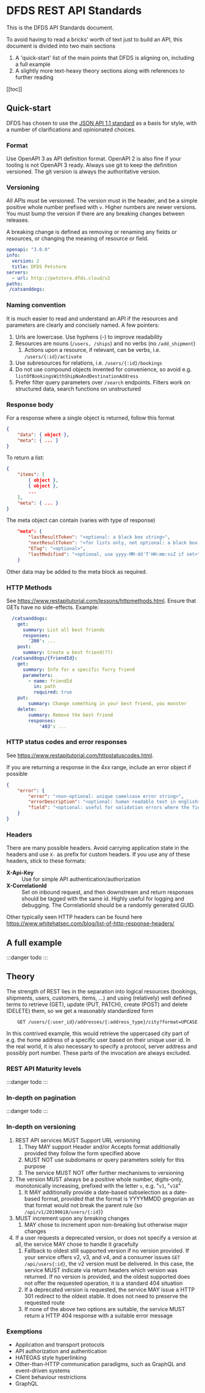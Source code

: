 # DFDS REST API Standards
This is the DFDS API Standards document.

To avoid having to read a bricks' worth of text just to build an API, this document is divided into two main sections

1. A 'quick-start' list of the main points that DFDS is aligning on, including a full example
2. A slightly more text-heavy theory sections along with references to further reading

[[toc]]

## Quick-start

DFDS has chosen to use the [JSON API 1.1 standard](https://jsonapi.org/format/1.1/#errors) as a basis for style, with a number of clarifications and opinionated choices.

### Format

Use OpenAPI 3 as API definition format. OpenAPI 2 is also fine if your tooling is not OpenAPI 3 ready. Always use git to keep the definition versioned. The git version is always the authoritative version.

### Versioning

All APIs must be versioned. The version must in the header, and be a simple positive whole number prefixed with `v`. Higher numbers are newer versions. You must bump the version if there are any breaking changes between releases.

A breaking change is defined as removing or renaming any fields or resources, or changing the meaning of resource or field.

```yaml
openapi: "3.0.0"
info:
  version: 2
  title: DFDS Petstore
servers:
  - url: http://petstore.dfds.cloud/v2
paths:
 /catsanddogs:
```

### Naming convention

It is much easier to read and understand an API if the resources and parameters are clearly and concisely named. A few pointers:

1. Urls are lowercase. Use hyphens (-) to improve readability
1. Resources are nouns (`/users, /ships`) and no verbs (no `/add_shipment`)
    1. Actions upon a resource, if relevant, can be verbs, i.e. `/users/{:id}/activate`
1. Use subresources for relations, i.e. `/users/{:id}/bookings`
1. Do not use compound objects invented for convenience, so avoid e.g. `listOfBookingsWithShipNoAndDestinationAddress`
1. Prefer filter query parameters over `/search` endpoints. Filters work on structured data, search functions on unstructured

### Response body

For a response where a single object is returned, follow this format

```json
{
    "data": { object },
    "meta": { ... }
}
```

To return a list:

```json
{
    "items": [
        { object },
        { object },
        ...
    ],
    "meta": { ... }
}
```

The meta object can contain (varies with type of response)

```json
    "meta": {
        "lastResultToken": "<optional: a black box string>",
        "nextResultToken": "<for lists only, not optional: a black box string>",
        "ETag": "<optional>",
        "lastModified": "<optional, use yyyy-MM-dd'T'HH:mm:ssZ if set>"
    }
```

Other data may be added to the meta block as required.

### HTTP Methods

See https://www.restapitutorial.com/lessons/httpmethods.html. Ensure that GETs have no side-effects. Example:

```yaml
  /catsanddogs:
    get:
      summary: List all best friends
      responses:
        '200': ...
    post:
      summary: Create a best friend(??)
  /catsanddogs/{friendId}:
    get:
      summary: Info for a specific furry friend
      parameters:
        - name: friendId
          in: path
          required: true
    put:
        summary: Change something in your best friend, you monster
    delete:
        summary: Remove the best friend
        responses:
            '403': ...
```

### HTTP status codes and error responses

See https://www.restapitutorial.com/httpstatuscodes.html.

If you are returning a response in the 4xx range, include an error object if possible

```json
{
    "error": {
        "error": "<non-optional: unique camelcase error string>",
        "errorDescription": "<optional: human readable text in english>",
        "field": "<optional: useful for validation errors where the field can be referred to>"
    }
}
```

### Headers

There are many possible headers. Avoid carrying application state in the headers and use `X-` as prefix for custom headers. If you use any of these headers, stick to these formats:

<dl>
    <dt>
        <strong>X-Api-Key</strong>
    </dt>
    <dd>
        Use for simple API authentication/authorization
    </dd>
    <dt>
        <strong>X-CorrelationId</strong>
    </dt>
    <dd>
        Set on inbound request, and then downstream and return responses should be tagged with the same id. Highly useful for logging and debugging. The CorrelationId should be a randomly generated GUID.
    </dd>
</dl>

Other typically seen HTTP headers can be found here https://www.whitehatsec.com/blog/list-of-http-response-headers/

## A full example

:::danger
todo
:::

## Theory

The strength of REST lies in the separation into logical resources (bookings, shipments, users, customers, items, ...) and using (relatively) well defined terms to retrieve (GET), update (PUT, PATCH), create (POST) and delete (DELETE) them, so we get a reasonably standardized form

````text
    GET /users/{:user_id}/addresses/{:address_type}/city?format=UPCASE
````

In this contrived example, this would retrieve the uppercased city part of e.g. the home address of a specific user based on their unique user id. In the real world, it is also necessary to specify a protocol, server address and possibly port number. These parts of the invocation are always excluded.

### REST API Maturity levels
:::danger
todo
:::

### In-depth on pagination

:::danger
todo
:::

### In-depth on versioning

1. REST API services MUST Support URL versioning
    1. They MAY support Header and/or Accepts format additionally provided they follow the form specified above
    1. MUST NOT use subdomains or query parameters solely for this purpose
    1. The service MUST NOT offer further mechanisms to versioning
1. The version MUST always be a positive whole number, digits-only, monotonically increasing, prefixed with the letter `v`, e.g. "`v1`, "`v18`"
    1. It MAY additionally provide a date-based subselection as a date-based format, provided that the format is YYYYMMDD gregorian as that format would not break the parent rule (so `/api/v1/20190618/users/{:id}`)
1. MUST increment upon any breaking changes
    1. MAY chose to increment upon non-breaking but otherwise major changes
1. If a user requests a deprecated version, or does not specify a version at all, the service MAY chose to handle it gracefully
    1. Fallback to oldest still supported version if no version provided. If your service offers v2, v3, and v4, and a consumer issues `GET /api/users{:id}`, the v2 version must be delivered. In this case, the service MUST indicate via return headers which version was returned. If no version is provided, and the oldest supported does not offer the requested operation, it is a standard 404 situation
    1. If a deprecated version is requested, the service MAY issue a HTTP 301 redirect to the oldest stable. It does not need to preserve the requested route
    1. If none of the above two options are suitable, the service MUST return a HTTP 404 response with a suitable error message

### Exemptions

- Application and transport protocols
- API authorization and authentication
- HATEOAS style hyperlinking
- Other-than-HTTP communication paradigms, such as GraphQL and event-driven systems
- Client behaviour restrictions
- GraphQL

